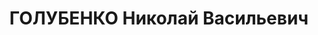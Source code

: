 ---
title: ГОЛУБЕНКО Николай Васильевич
description: '1897 р., м. Курськ, українець, з міщан, чл. ВКП(б), начальник Дніпродзержинського
  будівельного управління тресту "Коксохіммонтаж".

  08.03.1937 р.звинувачений в участі в а/рад. організації, розстріляний 09.03.1937
  р.'
---